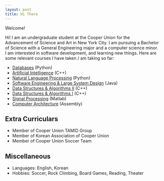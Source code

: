 ```yaml
---
layout: post
title: Hi There
---
```


<p class="message">
  Welcome!
</p>
Hi! I am an undergraduate student at the Cooper Union for the Advancement of Science and Art in New York City. I am pursuing a Bachelor of Science with a General Engineering major and a computer science minor. I am interested in software development, and learning new things. Here are some relevant courses I have taken / am taking so far:

- [Databases](https://cooper.edu/engineering/courses/electrical-and-computer-engineering-graduate/ece-464) (Python)
- [Artificial Intelligence](https://cooper.edu/engineering/courses/electrical-and-computer-engineering-graduate/ece-469) (C++)
- [Natural Language Processing](https://cooper.edu/engineering/courses/electrical-and-computer-engineering-graduate/ece-467) (Python)
- [Software Engineering & Large System Design](https://cooper.edu/engineering/courses/electrical-and-computer-engineering-undergraduate/ece-366) (Java)
- [Data Structures & Algorithms II](https://cooper.edu/engineering/courses/electrical-and-computer-engineering-undergraduate/ece-365) (C++)
- [Data Structures & Algorithms I](https://cooper.edu/engineering/courses/electrical-and-computer-engineering-undergraduate/ece-264) (C++)
- [Signal Processing](https://cooper.edu/engineering/courses/electrical-and-computer-engineering-undergraduate/ece-211) (Matlab)
- [Computer Architecture](https://cooper.edu/engineering/courses/electrical-and-computer-engineering-undergraduate/ece-251) (Assembly)

## Extra Curriculars

- Member of Cooper Union TAMID Group
- Member of Korean Association of Cooper Union
- Member of Cooper Union Soccer Team

## Miscellaneous

- Languages: English, Korean
- Hobbies: Soccer, Rock Climbing, Board Games, Reading, Theater
